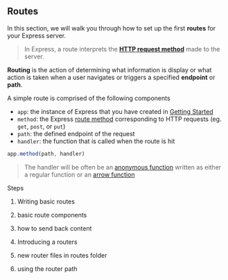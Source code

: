
## Routes

In this section, we will walk you through how to set up the first **routes** for your Express server.

> In Express, a route interprets the **[HTTP request method](https://developer.mozilla.org/en-US/docs/Web/HTTP/Methods)** made to the server.


**Routing** is the action of determining what information is display or what action is taken when a user navigates or triggers a specified **endpoint** or **path**.

A simple route is comprised of the following components
 
-   `app`: the instance of Express that you have created in [Getting Started](link)
-   `method`:  the Express [route method](https://expressjs.com/en/4x/api.html#app.METHOD) corresponding to HTTP requests (eg. `get`, `post`, or `put`)
-   `path`: the defined endpoint of the request
-   `handler`: the function that is called when the route is hit
```javascript
app.method(path, handler)
```
> The handler will be often be an [anonymous function](https://www.javascripttutorial.net/javascript-anonymous-functions/) written as either a regular function or an [arrow function](https://developer.mozilla.org/en-US/docs/Web/JavaScript/Reference/Functions/Arrow_functions)


Steps
1.  Writing basic routes
    

2.  basic route components
    
3.  how to send back content

4.  Introducing a routers
    

5.  new router files in routes folder
    
6.  using the router path